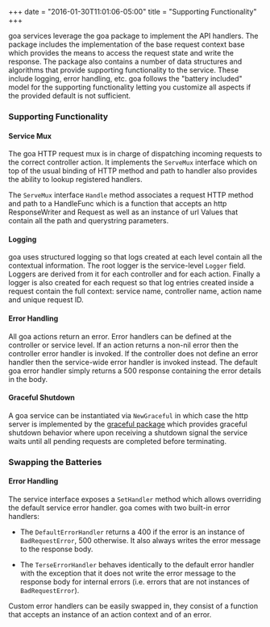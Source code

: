 +++
date = "2016-01-30T11:01:06-05:00"
title = "Supporting Functionality"
+++

goa services leverage the goa package to implement the API handlers. The package includes the
implementation of the base request context base which provides the means to access the request state
and write the response. The package also contains a number of data structures and algorithms that
provide supporting functionality to the service. These include logging, error handling, etc.
goa follows the "battery included" model for the supporting functionality letting you
customize all aspects if the provided default is not sufficient.

### Supporting Functionality

#### Service Mux

The goa HTTP request mux is in charge of dispatching incoming requests
to the correct controller action. It implements the `ServeMux`
interface which on top of the usual binding of HTTP method and path
to handler also provides the ability to lookup registered handlers.

The `ServeMux` interface `Handle` method associates a request HTTP method and path to a HandleFunc
which is a function that accepts an http ResponseWriter and Request as well as an instance of url
Values that contain all the path and querystring parameters.

#### Logging

goa uses structured logging so that logs created at each level contain all the contextual
information. The root logger is the service-level `Logger` field. Loggers are derived from it for
each controller and for each action. Finally a logger is also created for each request so that log
entries created inside a request contain the full context: service name, controller name, action
name and unique request ID.

#### Error Handling

All goa actions return an error. Error handlers can be defined at the controller or service level.
If an action returns a non-nil error then the controller error handler is invoked. If the controller
does not define an error handler then the service-wide error handler is invoked instead. The default
goa error handler simply returns a 500 response containing the error details in the body.

#### Graceful Shutdown

A goa service can be instantiated via `NewGraceful` in which case the http server is implemented by
the <a href="https://godoc.org/github.com/tylerb/graceful">graceful package</a> which provides
graceful shutdown behavior where upon receiving a shutdown signal the service waits until all pending
requests are completed before terminating.

### Swapping the Batteries

#### Error Handling

The service interface exposes a `SetHandler` method which allows overriding the default service
error handler. goa comes with two built-in error handlers:

* The `DefaultErrorHandler` returns a 400 if the error is an instance of `BadRequestError`, 500
otherwise. It also always writes the error message to the response body.

* The `TerseErrorHandler` behaves identically to the default error handler with the exception that
it does not write the error message to the response body for internal errors (i.e. errors that are
not instances of `BadRequestError`).

Custom error handlers can be easily swapped in, they consist of a function that accepts an instance
of an action context and of an error.

